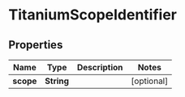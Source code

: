 

# TitaniumScopeIdentifier


## Properties

| Name | Type | Description | Notes |
|------------ | ------------- | ------------- | -------------|
|**scope** | **String** |  |  [optional] |



